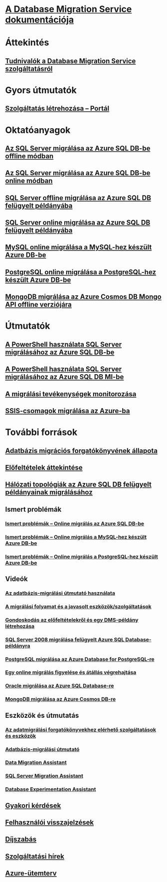 # [A Database Migration Service dokumentációja](index.yml)

# Áttekintés
## [Tudnivalók a Database Migration Service szolgáltatásról](dms-overview.md)

# Gyors útmutatók
## [Szolgáltatás létrehozása – Portál](quickstart-create-data-migration-service-portal.md)

# Oktatóanyagok
## [Az SQL Server migrálása az Azure SQL DB-be offline módban](tutorial-sql-server-to-azure-sql.md)
## [Az SQL Server migrálása az Azure SQL DB-be online módban](tutorial-sql-server-azure-sql-online.md)
## [SQL Server offline migrálása az Azure SQL DB felügyelt példányába](tutorial-sql-server-to-managed-instance.md)
## [SQL Server online migrálása az Azure SQL DB felügyelt példányába](tutorial-sql-server-managed-instance-online.md)
## [MySQL online migrálása a MySQL-hez készült Azure DB-be](tutorial-mysql-azure-mysql-online.md)
## [PostgreSQL online migrálása a PostgreSQL-hez készült Azure DB-be](tutorial-postgresql-azure-postgresql-online.md)
## [MongoDB migrálása az Azure Cosmos DB Mongo API offline verziójára](tutorial-mongodb-cosmos-db.md)

# Útmutatók
## [A PowerShell használata SQL Server migrálásához az Azure SQL DB-be](howto-sql-server-to-azure-sql-powershell.md)
## [A PowerShell használata SQL Server migrálásához az Azure SQL DB MI-be](howto-sql-server-to-azure-sql-mi-powershell.md)
## [A migrálási tevékenységek monitorozása](how-to-monitor-migration-activity.md)
## [SSIS-csomagok migrálása az Azure-ba](how-to-migrate-ssis-packages.md)

# További források
## [Adatbázis migrációs forgatókönyvének állapota](resource-scenario-status.md)
## [Előfeltételek áttekintése](pre-reqs.md)
## [Hálózati topológiák az Azure SQL DB felügyelt példányainak migrálásához](resource-network-topologies.md)
## Ismert problémák
### [Ismert problémák – Online migrálás az Azure SQL DB-be](known-issues-azure-sql-online.md)
### [Ismert problémák – Online migrálás a MySQL-hez készült Azure DB-be](known-issues-azure-mysql-online.md)
### [Ismert problémák – Online migrálás a PostgreSQL-hez készült Azure DB-be](known-issues-azure-postgresql-online.md)
## Videók
### [Az adatbázis-migrálási útmutató használata](https://azure.microsoft.com/resources/videos/how-to-use-the-azure-database-migration-guide/)
### [A migrálási folyamat és a javasolt eszközök/szolgáltatások](https://azure.microsoft.com/resources/videos/overview-of-migration-and-recommended-tools-services/)
### [Gondoskodás az előfeltételekről és egy DMS-példány létrehozása](https://azure.microsoft.com/resources/videos/how-to-address-prerequisites-and-create-a-dms-instance/)
### [SQL Server 2008 migrálása felügyelt Azure SQL Database-példányra](https://azure.microsoft.com/resources/videos/how-to-migrate-sql-server-2008-or-r2-to-azure-sqldbmi/)
### [PostgreSQL migrálása az Azure Database for PostgreSQL-re](https://azure.microsoft.com/resources/videos/how-to-migrate-postgresql-to-azure-postgresql-online-dms-and-cli/)
### [Egy online migrálás figyelése és átállás végrehajtása](https://azure.microsoft.com/resources/videos/how-to-monitor-online-migration-and-perform-cutover/)
### [Oracle migrálása az Azure SQL Database-re](https://azure.microsoft.com/resources/videos/how-to-migrate-oracle-to-sqldb-online/)
### [MongoDB migrálása az Azure Cosmos DB-re](https://azure.microsoft.com/resources/videos/how-to-migrate-mongodb-to-cosmos-db/)
## Eszközök és útmutatás
### [Az adatmigrálási forgatókönyvekhez elérhető szolgáltatások és eszközök](dms-tools-matrix.md)
### [Adatbázis-migrálási útmutató](https://aka.ms/datamigration)
### [Data Migration Assistant](https://aka.ms/dma)
### [SQL Server Migration Assistant](https://aka.ms/ssma)
### [Database Experimentation Assistant](https://aka.ms/dea-docs)
## [Gyakori kérdések](faq.md)
## [Felhasználói visszajelzések](https://feedback.azure.com/forums/906100-azure-database-migration-service)
## [Díjszabás](https://aka.ms/dms-pricing)
## [Szolgáltatási hírek](https://azure.microsoft.com/updates/?product=database-migration)
## [Azure-ütemterv](https://azure.microsoft.com/roadmap/)
